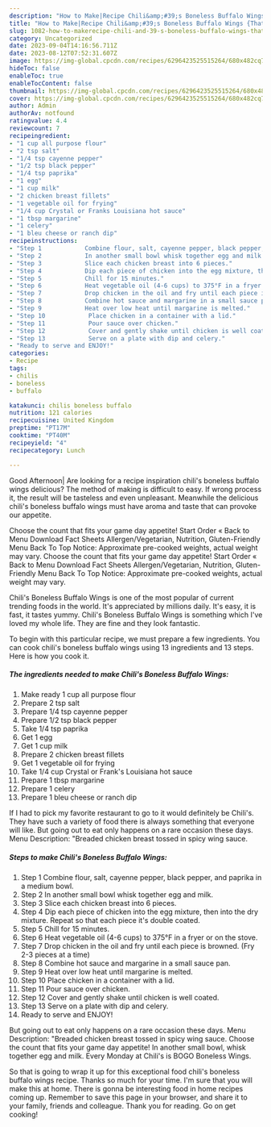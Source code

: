 ```yaml
---
description: "How to Make|Recipe Chili&amp;#39;s Boneless Buffalo Wings {That is Special"
title: "How to Make|Recipe Chili&amp;#39;s Boneless Buffalo Wings {That is Special"
slug: 1082-how-to-makerecipe-chili-and-39-s-boneless-buffalo-wings-that-is-special
category: Uncategorized
date: 2023-09-04T14:16:56.711Z
date: 2023-08-12T07:52:31.607Z
image: https://img-global.cpcdn.com/recipes/6296423525515264/680x482cq70/chilis-boneless-buffalo-wings-recipe-main-photo.jpg
hideToc: false
enableToc: true
enableTocContent: false
thumbnail: https://img-global.cpcdn.com/recipes/6296423525515264/680x482cq70/chilis-boneless-buffalo-wings-recipe-main-photo.jpg
cover: https://img-global.cpcdn.com/recipes/6296423525515264/680x482cq70/chilis-boneless-buffalo-wings-recipe-main-photo.jpg
author: Admin
authorAv: notfound
ratingvalue: 4.4
reviewcount: 7
recipeingredient:
- "1 cup all purpose flour"
- "2 tsp salt"
- "1/4 tsp cayenne pepper"
- "1/2 tsp black pepper"
- "1/4 tsp paprika"
- "1 egg"
- "1 cup milk"
- "2 chicken breast fillets"
- "1 vegetable oil for frying"
- "1/4 cup Crystal or Franks Louisiana hot sauce"
- "1 tbsp margarine"
- "1 celery"
- "1 bleu cheese or ranch dip"
recipeinstructions:
- "Step 1            Combine flour, salt, cayenne pepper, black pepper, and paprika in a medium bowl."
- "Step 2            In another small bowl whisk together egg and milk."
- "Step 3            Slice each chicken breast into 6 pieces."
- "Step 4            Dip each piece of chicken into the egg mixture, then into the dry mixture. Repeat so that each piece it&#39;s double coated."
- "Step 5            Chill for 15 minutes."
- "Step 6            Heat vegetable oil (4-6 cups) to 375°F in a fryer or on the stove."
- "Step 7            Drop chicken in the oil and fry until each piece is browned. (Fry 2-3 pieces at a time)"
- "Step 8            Combine hot sauce and margarine in a small sauce pan."
- "Step 9            Heat over low heat until margarine is melted."
- "Step 10            Place chicken in a container with a lid."
- "Step 11            Pour sauce over chicken."
- "Step 12            Cover and gently shake until chicken is well coated."
- "Step 13            Serve on a plate with dip and celery."
- "Ready to serve and ENJOY!"
categories:
- Recipe
tags:
- chilis
- boneless
- buffalo

katakunci: chilis boneless buffalo 
nutrition: 121 calories
recipecuisine: United Kingdom
preptime: "PT17M"
cooktime: "PT40M"
recipeyield: "4"
recipecategory: Lunch

---
```



Good Afternoon| Are looking for a recipe inspiration chili&#39;s boneless buffalo wings delicious? The method of making is difficult to easy. If wrong process it, the result will be tasteless and even unpleasant. Meanwhile the delicious chili&#39;s boneless buffalo wings must have aroma and taste that can provoke our appetite.





Choose the count that fits your game day appetite! Start Order « Back to Menu Download Fact Sheets Allergen/Vegetarian, Nutrition, Gluten-Friendly Menu Back To Top Notice: Approximate pre-cooked weights, actual weight may vary. Choose the count that fits your game day appetite! Start Order « Back to Menu Download Fact Sheets Allergen/Vegetarian, Nutrition, Gluten-Friendly Menu Back To Top Notice: Approximate pre-cooked weights, actual weight may vary.

Chili&#39;s Boneless Buffalo Wings is one of the most popular of current trending foods in the world. It's appreciated by millions daily. It's easy, it is fast, it tastes yummy. Chili&#39;s Boneless Buffalo Wings is something which I've loved my whole life. They are fine and they look fantastic.


To begin with this particular recipe, we must prepare a few ingredients. You can cook chili&#39;s boneless buffalo wings using 13 ingredients and 13 steps. Here is how you cook it.

<!--inarticleads1-->

##### The ingredients needed to make Chili&#39;s Boneless Buffalo Wings:

1. Make ready 1 cup all purpose flour
1. Prepare 2 tsp salt
1. Prepare 1/4 tsp cayenne pepper
1. Prepare 1/2 tsp black pepper
1. Take 1/4 tsp paprika
1. Get 1 egg
1. Get 1 cup milk
1. Prepare 2 chicken breast fillets
1. Get 1 vegetable oil for frying
1. Take 1/4 cup Crystal or Frank&#39;s Louisiana hot sauce
1. Prepare 1 tbsp margarine
1. Prepare 1 celery
1. Prepare 1 bleu cheese or ranch dip


If I had to pick my favorite restaurant to go to it would definitely be Chili&#39;s. They have such a variety of food there is always something that everyone will like. But going out to eat only happens on a rare occasion these days. Menu Description: &#34;Breaded chicken breast tossed in spicy wing sauce. 

<!--inarticleads2-->

##### Steps to make Chili&#39;s Boneless Buffalo Wings:

1. Step 1            Combine flour, salt, cayenne pepper, black pepper, and paprika in a medium bowl.
1. Step 2            In another small bowl whisk together egg and milk.
1. Step 3            Slice each chicken breast into 6 pieces.
1. Step 4            Dip each piece of chicken into the egg mixture, then into the dry mixture. Repeat so that each piece it&#39;s double coated.
1. Step 5            Chill for 15 minutes.
1. Step 6            Heat vegetable oil (4-6 cups) to 375°F in a fryer or on the stove.
1. Step 7            Drop chicken in the oil and fry until each piece is browned. (Fry 2-3 pieces at a time)
1. Step 8            Combine hot sauce and margarine in a small sauce pan.
1. Step 9            Heat over low heat until margarine is melted.
1. Step 10            Place chicken in a container with a lid.
1. Step 11            Pour sauce over chicken.
1. Step 12            Cover and gently shake until chicken is well coated.
1. Step 13            Serve on a plate with dip and celery.
1. Ready to serve and ENJOY!

But going out to eat only happens on a rare occasion these days. Menu Description: &#34;Breaded chicken breast tossed in spicy wing sauce. Choose the count that fits your game day appetite! In another small bowl, whisk together egg and milk. Every Monday at Chili&#39;s is BOGO Boneless Wings. 

So that is going to wrap it up for this exceptional food chili&#39;s boneless buffalo wings recipe. Thanks so much for your time. I'm sure that you will make this at home. There is gonna be interesting food in home recipes coming up. Remember to save this page in your browser, and share it to your family, friends and colleague. Thank you for reading. Go on get cooking!
